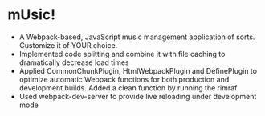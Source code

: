 # mUsic!

- A Webpack-based, JavaScript music management application of sorts. Customize it of YOUR choice.    
- Implemented code splitting and combine it with file caching to dramatically decrease load times    
- Applied CommonChunkPlugin, HtmlWebpackPlugin and DefinePlugin to optimize automatic Webpack functions for both production and development builds. Added a clean function by running the rimraf
- Used webpack-dev-server to provide live reloading under development mode
